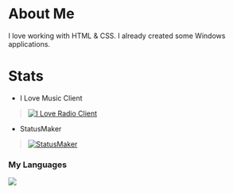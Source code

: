 
# About Me
I love working with HTML & CSS.
I already created some Windows applications.

# Stats
- I Love Music Client
 > [![I Love Radio Client](https://wakatime.com/badge/user/0d85e3a9-ba8e-441d-8869-ab28322b57fe/project/ea269cbb-5ef0-4bd5-9cb7-76a614911f17.svg)](https://wakatime.com/badge/user/0d85e3a9-ba8e-441d-8869-ab28322b57fe/project/ea269cbb-5ef0-4bd5-9cb7-76a614911f17)
- StatusMaker
 > [![StatusMaker](https://wakatime.com/badge/user/0d85e3a9-ba8e-441d-8869-ab28322b57fe/project/ce3d9be5-2ba6-4b9f-9e0d-bbc158d24b6e.svg)](https://wakatime.com/badge/user/0d85e3a9-ba8e-441d-8869-ab28322b57fe/project/ce3d9be5-2ba6-4b9f-9e0d-bbc158d24b6e)

### My Languages
<a href="https://wakatime.com"><img src="https://wakatime.com/share/@MauriceX/cd0ae7e2-e58f-479c-bce9-6d09dd88d78d.png" /></a>
